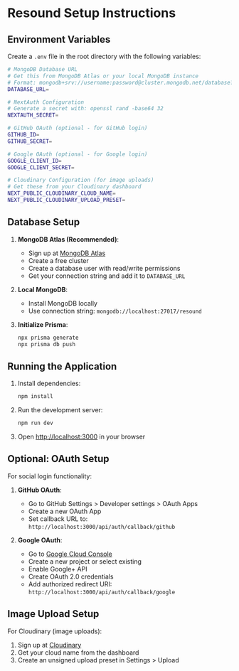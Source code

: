 # Resound Setup Instructions

## Environment Variables

Create a `.env` file in the root directory with the following variables:

```bash
# MongoDB Database URL
# Get this from MongoDB Atlas or your local MongoDB instance
# Format: mongodb+srv://username:password@cluster.mongodb.net/database?retryWrites=true&w=majority
DATABASE_URL=

# NextAuth Configuration
# Generate a secret with: openssl rand -base64 32
NEXTAUTH_SECRET=

# GitHub OAuth (optional - for GitHub login)
GITHUB_ID=
GITHUB_SECRET=

# Google OAuth (optional - for Google login)
GOOGLE_CLIENT_ID=
GOOGLE_CLIENT_SECRET=

# Cloudinary Configuration (for image uploads)
# Get these from your Cloudinary dashboard
NEXT_PUBLIC_CLOUDINARY_CLOUD_NAME=
NEXT_PUBLIC_CLOUDINARY_UPLOAD_PRESET=
```

## Database Setup

1. **MongoDB Atlas (Recommended)**:
   - Sign up at [MongoDB Atlas](https://www.mongodb.com/cloud/atlas)
   - Create a free cluster
   - Create a database user with read/write permissions
   - Get your connection string and add it to `DATABASE_URL`

2. **Local MongoDB**:
   - Install MongoDB locally
   - Use connection string: `mongodb://localhost:27017/resound`

3. **Initialize Prisma**:
   ```bash
   npx prisma generate
   npx prisma db push
   ```

## Running the Application

1. Install dependencies:
   ```bash
   npm install
   ```

2. Run the development server:
   ```bash
   npm run dev
   ```

3. Open [http://localhost:3000](http://localhost:3000) in your browser

## Optional: OAuth Setup

For social login functionality:

1. **GitHub OAuth**:
   - Go to GitHub Settings > Developer settings > OAuth Apps
   - Create a new OAuth App
   - Set callback URL to: `http://localhost:3000/api/auth/callback/github`

2. **Google OAuth**:
   - Go to [Google Cloud Console](https://console.cloud.google.com/)
   - Create a new project or select existing
   - Enable Google+ API
   - Create OAuth 2.0 credentials
   - Add authorized redirect URI: `http://localhost:3000/api/auth/callback/google`

## Image Upload Setup

For Cloudinary (image uploads):
1. Sign up at [Cloudinary](https://cloudinary.com/)
2. Get your cloud name from the dashboard
3. Create an unsigned upload preset in Settings > Upload 